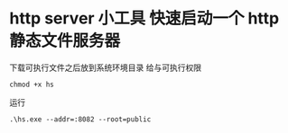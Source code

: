 # http server 小工具 快速启动一个 http静态文件服务器


下载可执行文件之后放到系统环境目录
给与可执行权限 
```
chmod +x hs
```

运行

```
.\hs.exe --addr=:8082 --root=public
```
